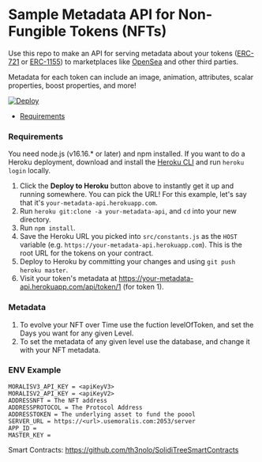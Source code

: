 # Sample Metadata API for Non-Fungible Tokens (NFTs) <!-- omit in toc -->

Use this repo to make an API for serving metadata about your tokens ([ERC-721](https://github.com/ethereum/EIPs/blob/master/EIPS/eip-721.md) or [ERC-1155](https://github.com/ethereum/EIPs/blob/master/EIPS/eip-1155.md)) to marketplaces like [OpenSea](https://opensea.io) and other third parties.

Metadata for each token can include an image, animation, attributes, scalar properties, boost properties, and more!

[![Deploy](https://www.herokucdn.com/deploy/button.svg)](https://heroku.com/deploy)


- [Requirements](#requirements)

### Requirements
You need node.js (v16.16.* or later) and npm installed. If you want to do a Heroku deployment, download and install the [Heroku CLI](https://devcenter.heroku.com/articles/heroku-cli) and run `heroku login` locally.

1. Click the **Deploy to Heroku** button above to instantly get it up and running somewhere. You can pick the URL! For this example, let's say that it's `your-metadata-api.herokuapp.com`.
2. Run `heroku git:clone -a your-metadata-api`, and `cd` into your new directory.
3. Run `npm install`.
4. Save the Heroku URL you picked into `src/constants.js` as the `HOST` variable (e.g. `https://your-metadata-api.herokuapp.com`). This is the root URL for the tokens on your contract.
5. Deploy to Heroku by committing your changes and using `git push heroku master`.
6. Visit your token's metadata at https://your-metadata-api.herokuapp.com/api/token/1 (for token 1).


### Metadata

1. To evolve your NFT over Time use the fuction levelOfToken, and set the Days you want for any given Level.
2. To set the metadata of any given level use the database, and change it with your NFT metadata.

### ENV Example

```
MORALISV3_API_KEY = <apiKeyV3>
MORALISV2_API_KEY = <apiKeyV2>
ADDRESSNFT = The NFT address
ADDRESSPROTOCOL = The Protocol Address
ADDRESSTOKEN = The underlying asset to fund the poool
SERVER_URL = https://<url>.usemoralis.com:2053/server
APP_ID = 
MASTER_KEY = 
```

Smart Contracts: https://github.com/th3nolo/SolidiTreeSmartContracts
